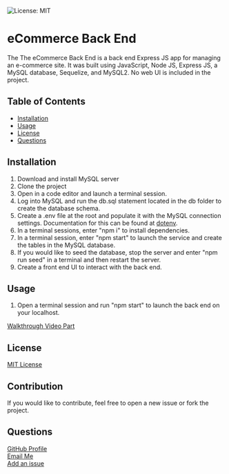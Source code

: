 ![License: MIT](https://img.shields.io/badge/License-MIT-yellow.svg)

# eCommerce Back End

The The eCommerce Back End is a back end Express JS app for managing an e-commerce site. It was built using JavaScript, Node JS, Express JS, a MySQL database, Sequelize, and MySQL2. No web UI is included in the project.

## Table of Contents

- [Installation](#installation)
- [Usage](#usage)
- [License](#license)
- [Questions](#questions)

## Installation

1. Download and install MySQL server
2. Clone the project
3. Open in a code editor and launch a terminal session.
4. Log into MySQL and run the db.sql statement located in the db folder to create the database schema.
5. Create a .env file at the root and populate it with the MySQL connection settings. Documentation for this can be found at [dotenv](https://www.npmjs.com/package/dotenv).
6. In a terminal sessions, enter "npm i" to install dependencies.
7. In a terminal session, enter "npm start" to launch the service and create the tables in the MySQL database.
8. If you would like to seed the database, stop the server and enter "npm run seed" in a terminal and then restart the server.
5. Create a front end UI to interact with the back end.

## Usage

1. Open a terminal session and run "npm start" to launch the back end on your localhost.

[Walkthrough Video Part](https://watch.screencastify.com/v/0ULRs0EvUSH8tBIlnhjo)  

## License

[MIT License](https://opensource.org/licenses/MIT)

## Contribution

If you would like to contribute, feel free to open a new issue or fork the project.

## Questions

[GitHub Profile](https://github.com/sakme)  
[Email Me](mailto:alan@akme.us)  
[Add an issue](https://github.com/sakme/employee_cms/issues)
